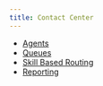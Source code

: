 ```yaml
---
title: Contact Center
---
```


- [Agents](/uc-doc/contact_center/agents)
- [Queues](/uc-doc/contact_center/queues)
- [Skill Based Routing](/uc-doc/contact_center/skillbasedrouting)
- [Reporting](/uc-doc/contact_center/reporting)
